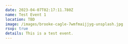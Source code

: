 ```yaml
---
date: 2023-04-07T02:17:11.780Z
name: Test Event 1
location: TBD
image: /images/brooke-cagle-7wmfmaijjyg-unsplash.jpg
rsvp: true
details: T﻿his is a test event.
---
```

